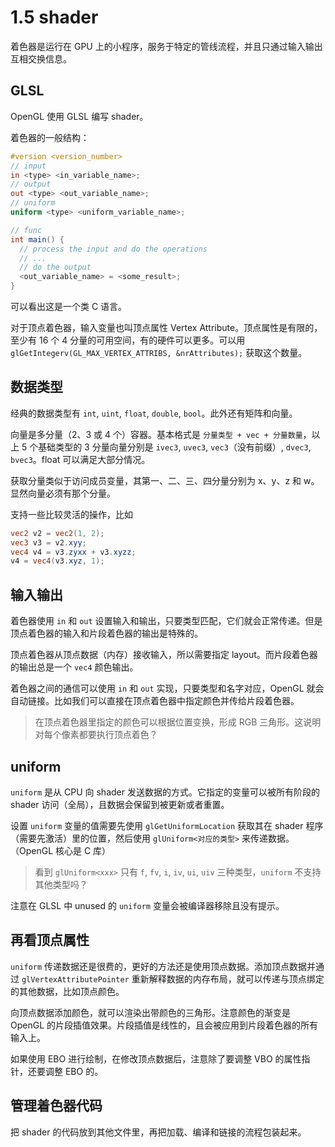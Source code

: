 # 1.5 shader

着色器是运行在 GPU 上的小程序，服务于特定的管线流程，并且只通过输入输出互相交换信息。

## GLSL

OpenGL 使用 GLSL 编写 shader。

着色器的一般结构：

```glsl
#version <version_number>
// input
in <type> <in_variable_name>;
// output
out <type> <out_variable_name>;
// uniform
uniform <type> <uniform_variable_name>;

// func
int main() {
  // process the input and do the operations
  // ...
  // do the output
  <out_variable_name> = <some_result>;
}
```

可以看出这是一个类 C 语言。

对于顶点着色器，输入变量也叫顶点属性 Vertex Attribute。顶点属性是有限的，至少有 16 个 4 分量的可用空间，有的硬件可以更多。可以用 `glGetIntegerv(GL_MAX_VERTEX_ATTRIBS, &nrAttributes);` 获取这个数量。

## 数据类型

经典的数据类型有 `int`, `uint`, `float`, `double`, `bool`。此外还有矩阵和向量。

向量是多分量（2、3 或 4 个）容器。基本格式是 `分量类型 + vec + 分量数量`，以上 5 个基础类型的 3 分量向量分别是 `ivec3`, `uvec3`, `vec3`（没有前缀）, `dvec3`, `bvec3`。float 可以满足大部分情况。

获取分量类似于访问成员变量，其第一、二、三、四分量分别为 x、y、z 和 w。显然向量必须有那个分量。

支持一些比较灵活的操作，比如

```glsl
vec2 v2 = vec2(1, 2);
vec3 v3 = v2.xyy;
vec4 v4 = v3.zyxx + v3.xyzz;
v4 = vec4(v3.xyz, 1);
```

## 输入输出

着色器使用 `in` 和 `out` 设置输入和输出，只要类型匹配，它们就会正常传递。但是顶点着色器的输入和片段着色器的输出是特殊的。

顶点着色器从顶点数据（内存）接收输入，所以需要指定 layout。而片段着色器的输出总是一个 `vec4` 颜色输出。

着色器之间的通信可以使用 `in` 和 `out` 实现，只要类型和名字对应，OpenGL 就会自动链接。比如我们可以直接在顶点着色器中指定颜色并传给片段着色器。

<!-- TODO -->
> 在顶点着色器里指定的颜色可以根据位置变换，形成 RGB 三角形。这说明对每个像素都要执行顶点着色？

## uniform

`uniform` 是从 CPU 向 shader 发送数据的方式。它指定的变量可以被所有阶段的 shader 访问（全局），且数据会保留到被更新或者重置。

设置 `uniform` 变量的值需要先使用 `glGetUniformLocation` 获取其在 shader 程序（需要先激活）里的位置，然后使用 `glUniform<对应的类型>` 来传递数据。（OpenGL 核心是 C 库）

<!-- TODO -->
> 看到 `glUniform<xxx>` 只有 `f`, `fv`, `i`, `iv`, `ui`, `uiv` 三种类型，`uniform` 不支持其他类型吗？

注意在 GLSL 中 unused 的 `uniform` 变量会被编译器移除且没有提示。

## 再看顶点属性

`uniform` 传递数据还是很费的，更好的方法还是使用顶点数据。添加顶点数据并通过 `glVertexAttributePointer` 重新解释数据的内存布局，就可以传递与顶点绑定的其他数据，比如顶点颜色。

向顶点数据添加颜色，就可以渲染出带颜色的三角形。注意颜色的渐变是 OpenGL 的片段插值效果。片段插值是线性的，且会被应用到片段着色器的所有输入上。

如果使用 EBO 进行绘制，在修改顶点数据后，注意除了要调整 VBO 的属性指针，还要调整 EBO 的。

## 管理着色器代码

把 shader 的代码放到其他文件里，再把加载、编译和链接的流程包装起来。